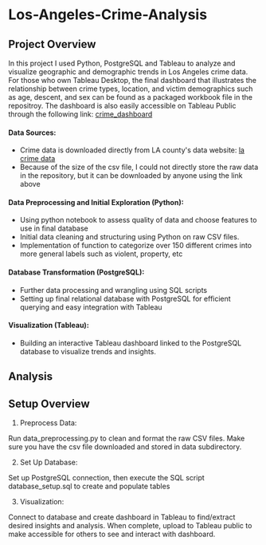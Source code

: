 # Los-Angeles-Crime-Analysis

## Project Overview
In this project I used Python, PostgreSQL and Tableau to analyze and visualize  geographic and demographic trends in Los Angeles crime data. For those who own Tableau Desktop, the final dashboard that illustrates the relationship between crime types, location, and victim demographics such as age, descent, and sex can be found as a packaged workbook file in the repositroy. The dashboard is also easily accessible on Tableau Public through the following link: [crime_dashboard](https://public.tableau.com/views/crime_book/Dashboard1?:language=en-US&publish=yes&:sid=&:redirect=auth&:display_count=n&:origin=viz_share_link)

#### Data Sources: 
- Crime data is downloaded directly from LA county's data website: [la crime data](https://data.lacity.org/Public-Safety/Crime-Data-from-2020-to-Present/2nrs-mtv8/about_data)
- Because of the size of the csv file, I could not directly store the raw data in the repository, but it can be downloaded by anyone using the link above

#### Data Preprocessing and Initial Exploration (Python): 
- Using python notebook to assess quality of data and choose features to use in final database
- Initial data cleaning and structuring using Python on raw CSV files.
- Implementation of function to categorize over 150 different crimes into more general labels such as violent, property, etc
#### Database Transformation (PostgreSQL): 
- Further data processing and wrangling using SQL scripts
- Setting up final relational database with PostgreSQL for efficient querying and easy integration with Tableau
#### Visualization (Tableau): 
- Building an interactive Tableau dashboard linked to the PostgreSQL database to visualize trends and insights.

## Analysis

## Setup Overview 
1. Preprocess Data:
   
  Run data_preprocessing.py to clean and format the raw CSV files. Make sure you have the csv file downloaded and stored in data subdirectory.

2. Set Up Database:
   
  Set up PostgreSQL connection, then execute the SQL script database_setup.sql to create and populate tables

3. Visualization:

  Connect to database and create dashboard in Tableau to find/extract desired insights and analysis. When complete, upload to Tableau public to make accessible for others to see and interact with dashboard.
